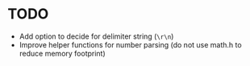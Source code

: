 # TODO

- Add option to decide for delimiter string (`\r\n`)
- Improve helper functions for number parsing (do not use math.h to reduce memory footprint)